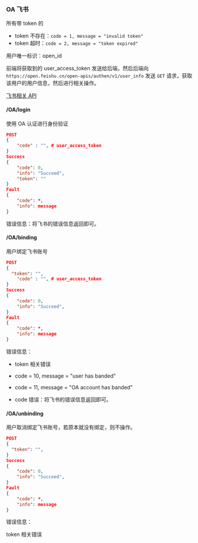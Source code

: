 ### OA 飞书

所有带 token 的

- token 不存在：`code = 1, message = "invalid token"`
- token 超时：`code = 2, message = "token expired"`

用户唯一标识：open_id

前端将获取到的 user_access_token 发送给后端，然后后端向 `https://open.feishu.cn/open-apis/authen/v1/user_info` 发送 `GET` 请求，获取该用户的用户信息，然后进行相关操作。

[飞书相关 API](https://open.feishu.cn/document/uAjLw4CM/ukTMukTMukTM/reference/authen-v1/user_info/get)

#### /OA/login

使用 OA 认证进行身份验证

```json
POST
{
	"code" : "", # user_access_token
}
Success
{
	"code": 0,
	"info": "Succeed",
	"token": ""
}
Fault
{
	"code": *,
	"info": message
}
```
错误信息：将飞书的错误信息返回即可。

#### /OA/binding

用户绑定飞书账号

```json
POST
{
  "token": "",
	"code" : "", # user_access_token
}
Success
{
	"code": 0,
	"info": "Succeed",
}
Fault
{
	"code": *,
	"info": message
}
```

错误信息：

- token 相关错误

- code = 10, message = "user has banded"
- code = 11, message = "OA account has banded"

- code 错误：将飞书的错误信息返回即可。

#### /OA/unbinding

用户取消绑定飞书账号，若原本就没有绑定，则不操作。

```json
POST
{
  "token": "",
}
Success
{
	"code": 0,
	"info": "Succeed",
}
Fault
{
	"code": *,
	"info": message
}
```

错误信息：

token 相关错误
